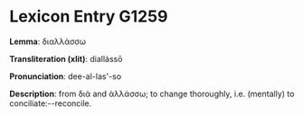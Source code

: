 # Lexicon Entry G1259

**Lemma**: διαλλάσσω

**Transliteration (xlit)**: diallássō

**Pronunciation**: dee-al-las'-so

**Description**:
from διά and ἀλλάσσω; to change thoroughly, i.e. (mentally) to conciliate:--reconcile.
